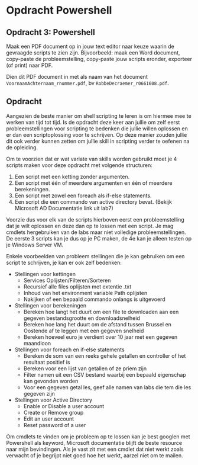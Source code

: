 # Opdracht Powershell

## Opdracht 3: Powershell

Maak een PDF document op in jouw text editor naar keuze waarin de gevraagde scripts te zien zijn. Bijvoorbeeld: maak een Word document, copy-paste de probleemstelling, copy-paste jouw scripts eronder, exporteer (of print) naar PDF.

Dien dit PDF document in met als naam van het document `VoornaamAchternaam_rnummer.pdf`, bv `RobbeDecraemer_r0661608.pdf`.

## Opdracht

Aangezien de beste manier om shell scripting te leren is om hiermee mee te werken van tijd tot tijd. Is de opdracht deze keer aan jullie om zelf eerst probleemstellingen voor scripting te bedenken die jullie willen oplossen en er dan een scriptoplossing voor te schrijven. Op deze manier zouden jullie dit ook verder kunnen zetten om jullie skill in scripting verder te oefenen na de opleiding.

Om te voorzien dat er wat variate van skills worden gebruikt moet je 4 scripts maken voor deze opdracht met volgende structuren:

1. Een script met een ketting zonder argumenten.
2. Een script met één of meerdere argumenten en één of meerdere berekeningen.
3. Een script met zowel een foreach als if-else statements.
4. Een script die een commando van active directory bevat. (Bekijk Microsoft AD Documentatie link uit lab7)

Voorzie dus voor elk van de scripts hierboven eerst een probleemstelling dat je wilt oplossen en deze dan op te lossen met een script. Je mag cmdlets hergebruiken van de labs maar niet volledige probleemstellingen. De eerste 3 scripts kan je dus op je PC maken, de 4e kan je alleen testen op je Windows Server VM.

Enkele voorbeelden van probleem stellingen die je kan gebruiken om een script te schrijven, je kan er ook zelf bedenken:

* Stellingen voor kettingen
  * Services Oplijsten/Filteren/Sorteren
  * Recursief alle files oplijsten met extentie .txt
  * Inhoud van het environment variable Path oplijsten
  * Nakijken of een bepaald commando onlangs is uitgevoerd
* Stellingen voor berekeningen
  * Bereken hoe langt het duurt om een file te downloaden aan een gegeven bestandsgrootte en downloadsnelheid
  * Bereken hoe lang het duurt om de afstand tussen Brussel en Oostende af te leggen met een gegeven snelheid
  * Bereken hoeveel euro je verdient over 10 jaar met een gegeven maandloon
* Stellingen voor foreach en if-else statements
  * Bereken de som van een reeks gehele getallen en controller of het resultaat positief is
  * Bereken voor een lijst van getallen of ze priem zijn
  * Filter namen uit een CSV bestand waarbij een bepaald eigenschap kan gevonden worden
  * Voor een gegeven getal les, geef alle namen van labs die tem die les gegeven zijn
* Stellingen voor Active Directory
  * Enable or Disable a user account
  * Create or Remove group
  * Edit an user account
  * Reset password of a user

Om cmdlets te vinden om je probleem op te lossen kan je best googlen met Powershell als keyword, Microsoft documentatie blijft de beste resource naar mijn bevindingen. Als je vast zit met een cmdlet dat niet werkt zoals verwacht of je begrijpt niet goed hoe het werkt, aarzel niet om te mailen.

